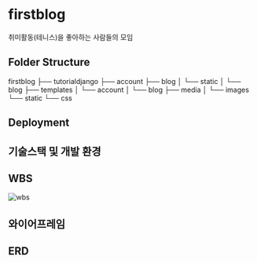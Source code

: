 # firstblog 
취미활동(테니스)을 좋아하는 사람들의 모임

## Folder Structure
firstblog
├── tutorialdjango
├── account
├── blog
│   └── static
│       └── blog
├── templates
│   └── account
│   └── blog
├── media
│   └── images
└── static
    └── css

## Deployment

## 기술스택 및 개발 환경

## WBS
![wbs](https://github.com/helloghostt/firstblog/assets/155081933/eee1ae26-3399-4248-926d-c3acb03cab5b)

## 와이어프레임


## ERD 

